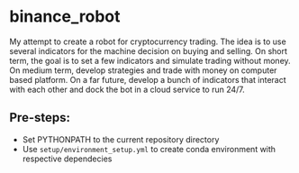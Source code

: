 # binance_robot
My attempt to create a robot for cryptocurrency trading. The idea is to use several indicators for the machine decision on buying and selling. On short term, the goal is to set a few indicators and simulate trading without money. On medium term, develop strategies and trade with money on computer based platform. On a far future, develop a bunch of indicators that interact with each other and dock the bot in a cloud service to run 24/7.

## Pre-steps:

- Set PYTHONPATH to the current repository directory
- Use `setup/environment_setup.yml` to create conda environment with respective dependecies

